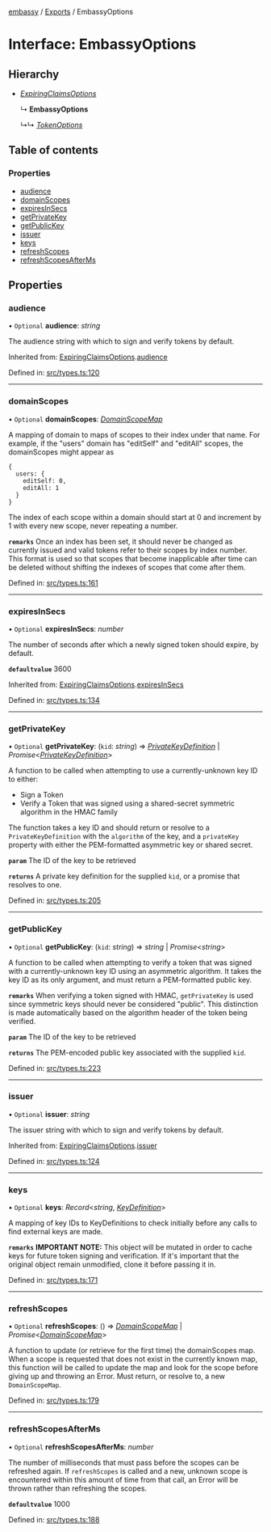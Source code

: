 [embassy](../README.md) / [Exports](../modules.md) / EmbassyOptions

# Interface: EmbassyOptions

## Hierarchy

* [*ExpiringClaimsOptions*](expiringclaimsoptions.md)

  ↳ **EmbassyOptions**

  ↳↳ [*TokenOptions*](tokenoptions.md)

## Table of contents

### Properties

- [audience](embassyoptions.md#audience)
- [domainScopes](embassyoptions.md#domainscopes)
- [expiresInSecs](embassyoptions.md#expiresinsecs)
- [getPrivateKey](embassyoptions.md#getprivatekey)
- [getPublicKey](embassyoptions.md#getpublickey)
- [issuer](embassyoptions.md#issuer)
- [keys](embassyoptions.md#keys)
- [refreshScopes](embassyoptions.md#refreshscopes)
- [refreshScopesAfterMs](embassyoptions.md#refreshscopesafterms)

## Properties

### audience

• `Optional` **audience**: *string*

The audience string with which to sign and verify tokens by default.

Inherited from: [ExpiringClaimsOptions](expiringclaimsoptions.md).[audience](expiringclaimsoptions.md#audience)

Defined in: [src/types.ts:120](https://github.com/TomFrost/Embassy/blob/8146991/src/types.ts#L120)

___

### domainScopes

• `Optional` **domainScopes**: [*DomainScopeMap*](../modules.md#domainscopemap)

A mapping of domain to maps of scopes to their index under that name. For
example, if the "users" domain has "editSelf" and "editAll" scopes, the
domainScopes might appear as

```
{
  users: {
    editSelf: 0,
    editAll: 1
  }
}
```

The index of each scope within a domain should start at 0 and increment by
1 with every new scope, never repeating a number.

**`remarks`** 
Once an index has been set, it should never be changed as currently issued
and valid tokens refer to their scopes by index number. This format is used
so that scopes that become inapplicable after time can be deleted without
shifting the indexes of scopes that come after them.

Defined in: [src/types.ts:161](https://github.com/TomFrost/Embassy/blob/8146991/src/types.ts#L161)

___

### expiresInSecs

• `Optional` **expiresInSecs**: *number*

The number of seconds after which a newly signed token should expire, by
default.

**`defaultvalue`** 3600

Inherited from: [ExpiringClaimsOptions](expiringclaimsoptions.md).[expiresInSecs](expiringclaimsoptions.md#expiresinsecs)

Defined in: [src/types.ts:134](https://github.com/TomFrost/Embassy/blob/8146991/src/types.ts#L134)

___

### getPrivateKey

• `Optional` **getPrivateKey**: (`kid`: *string*) => [*PrivateKeyDefinition*](../modules.md#privatekeydefinition) \| *Promise*<[*PrivateKeyDefinition*](../modules.md#privatekeydefinition)\>

A function to be called when attempting to use a currently-unknown key ID
to either:

- Sign a Token
- Verify a Token that was signed using a shared-secret symmetric algorithm
  in the HMAC family

The function takes a key ID and should return or resolve to a
`PrivateKeyDefinition` with the `algorithm` of the key, and a `privateKey`
property with either the PEM-formatted asymmetric key or shared secret.

**`param`** The ID of the key to be retrieved

**`returns`** A private key definition for the supplied `kid`, or a promise that
resolves to one.

Defined in: [src/types.ts:205](https://github.com/TomFrost/Embassy/blob/8146991/src/types.ts#L205)

___

### getPublicKey

• `Optional` **getPublicKey**: (`kid`: *string*) => *string* \| *Promise*<*string*\>

A function to be called when attempting to verify a token that was
signed with a currently-unknown key ID using an asymmetric algorithm. It
takes the key ID as its only argument, and must return a PEM-formatted
public key.

**`remarks`** 
When verifying a token signed with HMAC, `getPrivateKey` is used since
symmetric keys should never be considered "public". This distinction is
made automatically based on the algorithm header of the token being
verified.

**`param`** The ID of the key to be retrieved

**`returns`** The PEM-encoded public key associated with the supplied `kid`.

Defined in: [src/types.ts:223](https://github.com/TomFrost/Embassy/blob/8146991/src/types.ts#L223)

___

### issuer

• `Optional` **issuer**: *string*

The issuer string with which to sign and verify tokens by default.

Inherited from: [ExpiringClaimsOptions](expiringclaimsoptions.md).[issuer](expiringclaimsoptions.md#issuer)

Defined in: [src/types.ts:124](https://github.com/TomFrost/Embassy/blob/8146991/src/types.ts#L124)

___

### keys

• `Optional` **keys**: *Record*<*string*, [*KeyDefinition*](../modules.md#keydefinition)\>

A mapping of key IDs to KeyDefinitions to check initially before any calls
to find external keys are made.

**`remarks`** 
**IMPORTANT NOTE:** This object will be mutated in order to cache keys for
future token signing and verification. If it's important that the original
object remain unmodified, clone it before passing it in.

Defined in: [src/types.ts:171](https://github.com/TomFrost/Embassy/blob/8146991/src/types.ts#L171)

___

### refreshScopes

• `Optional` **refreshScopes**: () => [*DomainScopeMap*](../modules.md#domainscopemap) \| *Promise*<[*DomainScopeMap*](../modules.md#domainscopemap)\>

A function to update (or retrieve for the first time) the domainScopes map.
When a scope is requested that does not exist in the currently known map,
this function will be called to update the map and look for the scope
before giving up and throwing an Error. Must return, or resolve to, a new
`DomainScopeMap`.

Defined in: [src/types.ts:179](https://github.com/TomFrost/Embassy/blob/8146991/src/types.ts#L179)

___

### refreshScopesAfterMs

• `Optional` **refreshScopesAfterMs**: *number*

The number of milliseconds that must pass before the scopes can be
refreshed again. If `refreshScopes` is called and a new, unknown scope
is encountered within this amount of time from that call, an Error will be
thrown rather than refreshing the scopes.

**`defaultvalue`** 1000

Defined in: [src/types.ts:188](https://github.com/TomFrost/Embassy/blob/8146991/src/types.ts#L188)

